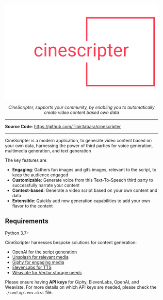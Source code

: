 <p align="center">
  <a href="https://github.com/Tibiritabara/cinescripter"><img src="./docs/logo/png/logo-no-background.png" alt="CineScripter"></a>
</p>
<p align="center">
    <em>CineScripter, supports your community, by enabling you to automatically create video content based own data</em>
</p>

---

**Source Code**: <a href="https://github.com/Tibiritabara/cinescripter" target="_blank">https://github.com/Tibiritabara/cinescripter</a>

---

CineScripter is a modern application, to generate video content based on your own data, harnessing the power of third parties for voice generation, multimedia generation, and text generation

The key features are:
* **Engaging**: Gathers fun images and gifs images, relevant to the script, to keep the audience engaged
* **Customizable**: Generate voice from this Text-To-Speech third party to successfully narrate your content
* **Context-based**: Generate a video script based on your own content and data
* **Extensible**: Quickly add new generation capabilities to add your own flavor to the content

## Requirements

Python 3.7+

CineScripter harnesses bespoke solutions for content generation:

* <a href="https://platform.openai.com/">OpenAI for the script generation</a>
* <a href="https://www.unsplash.com/">Unsplash for relevant media</a>
* <a href="https://developers.giphy.com/">Giphy for engaging media</a>
* <a href="https://beta.elevenlabs.io/">ElevenLabs for TTS</a>
* <a href="https://weaviate.io" >Weaviate for Vector storage needs</a>

Please ensure having **API keys** for Giphy, ElevenLabs, OpenAI, and Weaviate. For more details on which API keys are needed, please check the `./config/.env.dist` file.



